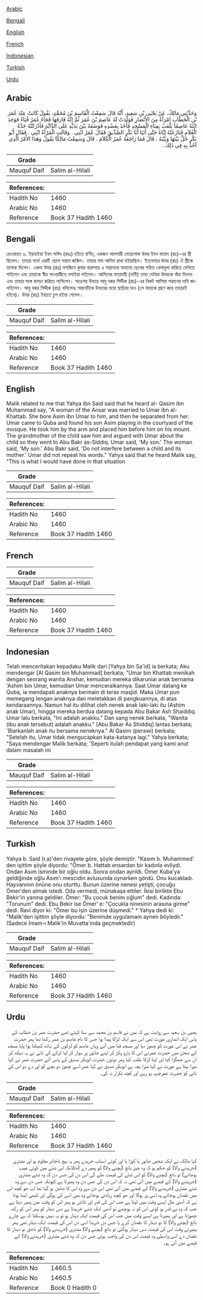 [Arabic](#arabic)

[Bengali](#bengali)

[English](#english)

[French](#french)

[Indonesian](#indonesian)

[Turkish](#turkish)

[Urdu](#urdu)

## Arabic


<div dir="rtl" lang="ar" style={{fontSize:'larger',backgroundColor:'#f8f9fa',padding:20}}>
وَحَدَّثَنِي مَالِكٌ، عَنْ يَحْيَى بْنِ سَعِيدٍ، أَنَّهُ قَالَ سَمِعْتُ الْقَاسِمَ بْنَ مُحَمَّدٍ، يَقُولُ كَانَتْ عِنْدَ عُمَرَ بْنِ الْخَطَّابِ امْرَأَةٌ مِنَ الأَنْصَارِ فَوَلَدَتْ لَهُ عَاصِمَ بْنَ عُمَرَ ثُمَّ إِنَّهُ فَارَقَهَا فَجَاءَ عُمَرُ قُبَاءً فَوَجَدَ ابْنَهُ عَاصِمًا يَلْعَبُ بِفِنَاءِ الْمَسْجِدِ فَأَخَذَ بِعَضُدِهِ فَوَضَعَهُ بَيْنَ يَدَيْهِ عَلَى الدَّابَّةِ فَأَدْرَكَتْهُ جَدَّةُ الْغُلاَمِ فَنَازَعَتْهُ إِيَّاهُ حَتَّى أَتَيَا أَبَا بَكْرٍ الصِّدِّيقَ فَقَالَ عُمَرُ ابْنِي ‏.‏ وَقَالَتِ الْمَرْأَةُ ابْنِي ‏.‏ فَقَالَ أَبُو بَكْرٍ خَلِّ بَيْنَهَا وَبَيْنَهُ ‏.‏ قَالَ فَمَا رَاجَعَهُ عُمَرُ الْكَلاَمَ ‏.‏ قَالَ وَسَمِعْتُ مَالِكًا يَقُولُ وَهَذَا الأَمْرُ الَّذِي آخُذُ بِهِ فِي ذَلِكَ ‏.‏
</div>
<div style={{backgroundColor:'#f8f9fa',padding:20, marginBottom: 10}}><table> <thead> <tr> <th>Grade</th> <th></th> </tr> </thead> <tbody> <tr><td>Mauquf Daif</td><td>Salim al-Hilali</td></tr></tbody></table><table> <thead> <tr> <th>References:</th> <th></th> </tr> </thead> <tbody><tr><td>Hadith No</td><td>1460</td></tr><tr><td>Arabic No</td><td>1460</td></tr><tr><td>Reference</td><td>Book 37 Hadith 1460</td></tr></tbody></table></div>

## Bengali


<div dir="ltr" lang="bn" style={{fontSize:'larger',backgroundColor:'#f8f9fa',padding:20}}>
রেওয়ায়ত ৬. ইয়াহইয়া ইবন সাঈদ (রহঃ) হইতে বর্ণিত, একজন আনসারী মেয়েলোক উমর ইবন খাত্তাব (রাঃ)-এর স্ত্রী ছিলেন। তাহার গর্ভে একটি ছেলে সন্তান জন্মিল। তাহার নাম আসিম রাখা হইয়াছিল। ইত্যবসরে উমর (রাঃ) ঐ স্ত্রীকে তালাক দিলেন। একদা উমর (রাঃ) মসজিদে কুবার বারান্দায় এ সন্তানকে অন্যান্য ছেলের সহিত খেলাধুলা করিতে দেখিতে পাইলেন এবং তাহাকে স্বীয় সাওয়ারীতে বসাইয়া লইলেন। আসিমের মাতামহী (নানী) তাহা দেখিয়া উমরকে বাঁধা দিলেন এবং তাহার সঙ্গে ঝগড়া করিতে লাগিলেন। অতঃপর উভয়ে আবু বকর সিদ্দীক (রাঃ)-এর নিকট আসিয়া সন্তানের দাবি জানাইলেন। আবু বকর সিদ্দীক (রাঃ) বলিলেনঃ সন্তানটিকে উভয়ের মধ্যে ছাড়িয়া দাও (সে যাহাকে গ্রহণ করে তাহারই হইবে)। উমর (রাঃ) ইহাতে চুপ হইয়া গেলেন।
</div>
<div style={{backgroundColor:'#f8f9fa',padding:20, marginBottom: 10}}><table> <thead> <tr> <th>Grade</th> <th></th> </tr> </thead> <tbody> <tr><td>Mauquf Daif</td><td>Salim al-Hilali</td></tr></tbody></table><table> <thead> <tr> <th>References:</th> <th></th> </tr> </thead> <tbody><tr><td>Hadith No</td><td>1460</td></tr><tr><td>Arabic No</td><td>1460</td></tr><tr><td>Reference</td><td>Book 37 Hadith 1460</td></tr></tbody></table></div>

## English


<div dir="ltr" lang="en" style={{fontSize:'larger',backgroundColor:'#f8f9fa',padding:20}}>
Malik related to me that Yahya ibn Said said that he heard al- Qasim ibn Muhammad say, "A woman of the Ansar was married to Umar ibn al-Khattab. She bore Asim ibn Umar to him, and then he separated from her. Umar came to Quba and found his son Asim playing in the courtyard of the mosque. He took him by the arm and placed him before him on his mount. The grandmother of the child saw him and argued with Umar about the child so they went to Abu Bakr as-Siddiq. Umar said, 'My son.' The woman said, 'My son.' Abu Bakr said, 'Do not interfere between a child and its mother.' Umar did not repeat his words." Yahya said that he heard Malik say, "This is what I would have done in that situation
</div>
<div style={{backgroundColor:'#f8f9fa',padding:20, marginBottom: 10}}><table> <thead> <tr> <th>Grade</th> <th></th> </tr> </thead> <tbody> <tr><td>Mauquf Daif</td><td>Salim al-Hilali</td></tr></tbody></table><table> <thead> <tr> <th>References:</th> <th></th> </tr> </thead> <tbody><tr><td>Hadith No</td><td>1460</td></tr><tr><td>Arabic No</td><td>1460</td></tr><tr><td>Reference</td><td>Book 37 Hadith 1460</td></tr></tbody></table></div>

## French


<div dir="ltr" lang="fr" style={{fontSize:'larger',backgroundColor:'#f8f9fa',padding:20}}>

</div>
<div style={{backgroundColor:'#f8f9fa',padding:20, marginBottom: 10}}><table> <thead> <tr> <th>Grade</th> <th></th> </tr> </thead> <tbody> <tr><td>Mauquf Daif</td><td>Salim al-Hilali</td></tr></tbody></table><table> <thead> <tr> <th>References:</th> <th></th> </tr> </thead> <tbody><tr><td>Hadith No</td><td>1460</td></tr><tr><td>Arabic No</td><td>1460</td></tr><tr><td>Reference</td><td>Book 37 Hadith 1460</td></tr></tbody></table></div>

## Indonesian


<div dir="ltr" lang="id" style={{fontSize:'larger',backgroundColor:'#f8f9fa',padding:20}}>
Telah menceritakan kepadaku Malik dari [Yahya bin Sa'id] ia berkata; Aku mendengar [Al Qasim bin Muhammad] berkata; "Umar bin Khattab menikah dengan seorang wanita Anshar, kemudian mereka dikaruniai anak bernama 'Ashim bin Umar, kemudian Umar menceraikannya. Saat Umar datang ke Quba, ia mendapati anaknya bermain di teras masjid. Maka Umar pun memegang lengan anaknya dan meletakkan di pangkuannya, di atas kendaraannya. Namun hal itu dilihat oleh nenek anak laki-laki itu (Ashim anak Umar), hingga mereka berdua datang kepada Abu Bakar Ash Shaiddiq. Umar lalu berkata, "Ini adalah anakku." Dan sang nenek berkata, "Wanita (ibu anak tersebut) adalah anakku." [Abu Bakar As Shiddiq] lantas berkata; 'Biarkanlah anak itu bersama neneknya." Al Qasim (perawi) berkata; "Setelah itu, Umar tidak mengucapkan kata-katanya lagi." Yahya berkata; "Saya mendengar Malik berkata; 'Seperti itulah pendapat yang kami anut dalam masalah ini
</div>
<div style={{backgroundColor:'#f8f9fa',padding:20, marginBottom: 10}}><table> <thead> <tr> <th>Grade</th> <th></th> </tr> </thead> <tbody> <tr><td>Mauquf Daif</td><td>Salim al-Hilali</td></tr></tbody></table><table> <thead> <tr> <th>References:</th> <th></th> </tr> </thead> <tbody><tr><td>Hadith No</td><td>1460</td></tr><tr><td>Arabic No</td><td>1460</td></tr><tr><td>Reference</td><td>Book 37 Hadith 1460</td></tr></tbody></table></div>

## Turkish


<div dir="ltr" lang="tr" style={{fontSize:'larger',backgroundColor:'#f8f9fa',padding:20}}>
Yahya b. Said (r.a)'den rivayete göre, şöyle demiştir: "Kasım b. Muhammed' den işittim şöyle diyordu: "Ömer b. Hattab ensardan bir kadınla evliydi. Ondan Asım isminde bir oğlu oldu. Sonra ondan ayrıldı. Ömer Kuba'ya geldiğinde oğlu Asım'ı mescidin avlusunda oynarken gördü. Onu kucakladı. Hayvanının önüne onu oturttu. Bunun üzerine nenesi yetişti, çocuğu Ömer'den almak istedi. Oda vermedi, münakaşa ettiler. İkisi birlikte Ebu Bekir'in yanına geldiler. Ömer: "Bu çocuk benim oğlum" dedi. Kadında: "Torunum" dedi. Ebu Bekir ise Ömer' e: "Çocukla ninesinin arasına girme" dedi. Ravi diyor ki: "Ömer bu işin üzerine düşmedi." * Yahya dedi ki: "Malik'den işittim şöyle diyordu: "Benimde uygulamam aynen böyledir." (Sadece İmam-ı Malik'in Muvatta'ında geçmektedir)
</div>
<div style={{backgroundColor:'#f8f9fa',padding:20, marginBottom: 10}}><table> <thead> <tr> <th>Grade</th> <th></th> </tr> </thead> <tbody> <tr><td>Mauquf Daif</td><td>Salim al-Hilali</td></tr></tbody></table><table> <thead> <tr> <th>References:</th> <th></th> </tr> </thead> <tbody><tr><td>Hadith No</td><td>1460</td></tr><tr><td>Arabic No</td><td>1460</td></tr><tr><td>Reference</td><td>Book 37 Hadith 1460</td></tr></tbody></table></div>

## Urdu


<div dir="rtl" lang="ur" style={{fontSize:'larger',backgroundColor:'#f8f9fa',padding:20}}>
یحیی بن سعید سے روایت ہے کہ میں نے قاسم بن محمد سے سنا کہتے تھے حضرت عمر بن خطاب کے پاس ایک انصاری عورت تھی اس سے ایک لڑکا پیدا ہوا جس کا نام عاصم بن عمر رکھا تھا پھر حضرت عمر نے اس عورت کو چھوڑ دیا اور مسجد قبا میں آئے وہاں عاصم کو لڑکوں کے ساتھ کھیلتا ہوا پایا مسجد کے صحن میں حضرت عمرنے اس کا بازو پکڑ کر اپنے جانور پر سوار کر لیا لڑکے کی نانی نے یہ دیکھ کر ان سے جھگڑا کیا اور اپنا لڑکا طلب کیا پھر دونوں حضرت ابوبکر صدیق کے پاس آئے حضرت عمر نے کہا میرا بیٹا ہے عورت نے کہا میرا بچہ ہے ابوبکر صدیق نے کہا عمر اسے چھوڑ دو بچے کو اور دے دو اس کی نانی کو حضرت عمرچپ ہو رہے اور کچھ تکرار نہ کی۔
</div>
<div style={{backgroundColor:'#f8f9fa',padding:20, marginBottom: 10}}><table> <thead> <tr> <th>Grade</th> <th></th> </tr> </thead> <tbody> <tr><td>Mauquf Daif</td><td>Salim al-Hilali</td></tr></tbody></table><table> <thead> <tr> <th>References:</th> <th></th> </tr> </thead> <tbody><tr><td>Hadith No</td><td>1460</td></tr><tr><td>Arabic No</td><td>1460</td></tr><tr><td>Reference</td><td>Book 37 Hadith 1460</td></tr></tbody></table></div>


<div dir="rtl" lang="ur" style={{fontSize:'larger',backgroundColor:'#f8f9fa',padding:20}}>
کہا مالک نے ایک شخص جانور یا کپڑا یا اور کوئی اسباب خریدے پھر یہ بیع ناجائز معلوم ہو اور مشتری (خریدنے والا) کو حکم ہو کہ وہ چیز بائع (بچنے والا) کو پھیر دے (حالانکہ اس شئے میں کوئی عیب ہوجائے) تو بائع (بچنے والا) کو اس شئے کی قیمت ملے گی اس دن کی جس دن کہ وہ شئے مشتری (خریدنے والا) کے قبضے میں آئی تھی نہ کہ اس دن کی جس دن وہ پھیرتا ہے کیونکہ جس دن سے وہ شئے مشتری (خریدنے والا) کے قبضے میں آئی تھی اس دن سے وہ اس کا ضامن ہو گیا تھا اب جو کچھ اس میں نقصان ہوجائے وہ اسی پر ہوگا اور جو کچھ زیادتی ہوجائے وہ بھی اسی کی ہوگی اور کبھی ایسا ہوتا ہے کہ آدمی مال ایسے وقت میں لیتا ہے جب اس کی قدر اور تلاش ہو پھر اس کو وقت میں پھیر دیتا ہے جب کہ وہ بے قدر ہو کوئی اس کو نہ پوچھے تو آدمی ایک شئے خریدتا ہے دس دینار کو پھر اس کو رکھ چھوڑتا ہے اور پھیرتا ہے ایسے وقت میں جب اس کی قیمت ایک دینار ہو تو یہ نہیں ہوسکتا کہ بے چارے بائع (بچنے والا) کا نو دینار کا نقصان کرے یا جس دن خریدا اسی دن اس کی قیمت ایک دینار تھی پھر پھیرتے وقت اس کی قیمت دس دینار ہوگئی تو بائع (بچنے والا) مشتری (خریدنے والا) کو ناحق نو دینار کا نقصان دے اسی واسطے وہ قیمت اس دن کی واجب ہوئی جس دن کہ وہ شئے مشتری (خریدنے والا) کے قبضے میں آئی ہو۔
</div>
<div style={{backgroundColor:'#f8f9fa',padding:20, marginBottom: 10}}><table> <thead> <tr> <th>References:</th> <th></th> </tr> </thead> <tbody><tr><td>Hadith No</td><td>1460.5</td></tr><tr><td>Arabic No</td><td>1460.5</td></tr><tr><td>Reference</td><td>Book 0 Hadith 0</td></tr></tbody></table></div>